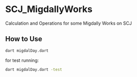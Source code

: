 # SCJ_MigdallyWorks

Calculation and Operations for some Migdally Works on SCJ

## How to Use

```sh
dart migdalDay.dart
```

for test running:

```sh
dart migdalDay.dart -test
```

